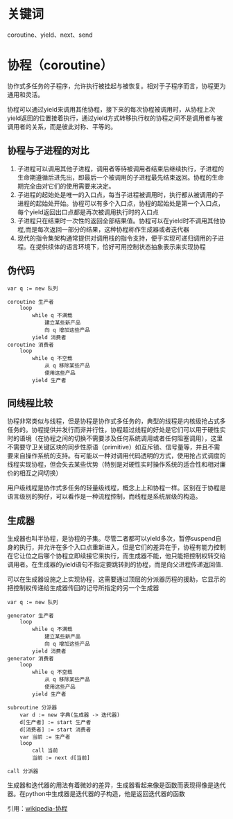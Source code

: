 # 关键词

coroutine、yield、next、send

# 协程（coroutine）

协作式多任务的子程序，允许执行被挂起与被恢复。相对于子程序而言，协程更为通用和灵活。

协程可以通过yield来调用其他协程，接下来的每次协程被调用时，从协程上次yield返回的位置接着执行，通过yield方式转移执行权的协程之间不是调用者与被调用者的关系，而是彼此对称、平等的。

## 协程与子进程的对比

1. 子进程可以调用其他子进程，调用者等待被调用者结束后继续执行，子进程的生命期遵循后进先出，即最后一个被调用的子进程最先结束返回。协程的生命期完全由对它们的使用需要来决定。
2. 子进程的起始处是唯一的入口点，每当子进程被调用时，执行都从被调用的子进程的起始处开始。协程可以有多个入口点，协程的起始处是第一个入口点，每个yield返回出口点都是再次被调用执行时的入口点
3. 子进程只在结束时一次性的返回全部结果值。协程可以在yield时不调用其他协程,而是每次返回一部分的结果，这种协程称作生成器或者迭代器
4. 现代的指令集架构通常提供对调用栈的指令支持，便于实现可递归调用的子进程。在提供续体的语言环境下，恰好可用控制状态抽象表示来实现协程

## 伪代码

```
var q := new 队列

coroutine 生产者
    loop
        while q 不满载
            建立某些新产品
            向 q 增加这些产品
        yield 消费者
coroutine 消费者
    loop
        while q 不空载
            从 q 移除某些产品
            使用这些产品
        yield 生产者
```

## 同线程比较

协程非常类似与线程，但是协程是协作式多任务的，典型的线程是内核级抢占式多任务的。协程提供并发行而非并行性，协程超过线程的好处是它们可以用于硬性实时的语境（在协程之间的切换不需要涉及任何系统调用或者任何阻塞调用），这里不需要守卫关键区块的同步性原语（primitive）如互斥锁、信号量等，并且不需要来自操作系统的支持。有可能以一种对调用代码透明的方式，使用抢占式调度的线程实现协程，但会失去某些优势（特别是对硬性实时操作系统的适合性和相对廉价的相互之间切换）

用户级线程是协作式多任务的轻量级线程，概念上上和协程一样。区别在于协程是语言级别的狗仔，可以看作是一种流程控制，而线程是系统层级的构造。

## 生成器

生成器也叫半协程，是协程的子集。尽管二者都可以yield多次，暂停suspend自身的执行，并允许在多个入口点重新进入，但是它们的差异在于，协程有能力控制在它让位之后哪个协程立即续接它来执行，而生成器不能，他只能把控制权转交给调用者。在生成器的yield语句不指定要跳转到的协程，而是向父进程传递返回值.

可以在生成器设施之上实现协程，这需要通过顶层的分派器历程的援助，它显示的把控制权传递给生成器传回的记号所指定的另一个生成器

```
var q := new 队列

generator 生产者
    loop
        while q 不满载
            建立某些新产品
            向 q 增加这些产品
        yield 消费者
generator 消费者
    loop
        while q 不空载
            从 q 移除某些产品
            使用这些产品
        yield 生产者

subroutine 分派器
    var d := new 字典(生成器 -> 迭代器)
    d[生产者] := start 生产者
    d[消费者] := start 消费者
    var 当前 := 生产者
    loop
        call 当前
        当前 := next d[当前]

call 分派器
```

生成器和迭代器的用法有着微妙的差异，生成器看起来像是函数而表现得像是迭代器。在python中生成器是迭代器的子构造，他是返回迭代器的函数





引用：[wikipedia-协程](https://zh.wikipedia.org/wiki/%E5%8D%8F%E7%A8%8B)
